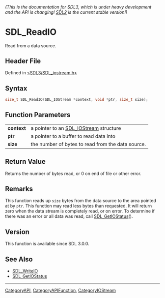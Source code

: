 ###### (This is the documentation for SDL3, which is under heavy development and the API is changing! [SDL2](https://wiki.libsdl.org/SDL2/) is the current stable version!)
# SDL_ReadIO

Read from a data source.

## Header File

Defined in [<SDL3/SDL_iostream.h>](https://github.com/libsdl-org/SDL/blob/main/include/SDL3/SDL_iostream.h)

## Syntax

```c
size_t SDL_ReadIO(SDL_IOStream *context, void *ptr, size_t size);
```

## Function Parameters

|                 |                                                        |
| --------------- | ------------------------------------------------------ |
| **context**     | a pointer to an [SDL_IOStream](SDL_IOStream) structure |
| **ptr**         | a pointer to a buffer to read data into                |
| **size**        | the number of bytes to read from the data source.      |

## Return Value

Returns the number of bytes read, or 0 on end of file or other error.

## Remarks

This function reads up `size` bytes from the data source to the area
pointed at by `ptr`. This function may read less bytes than requested. It
will return zero when the data stream is completely read, or on error. To
determine if there was an error or all data was read, call
[SDL_GetIOStatus](SDL_GetIOStatus)().

## Version

This function is available since SDL 3.0.0.

## See Also

- [SDL_WriteIO](SDL_WriteIO)
- [SDL_GetIOStatus](SDL_GetIOStatus)

----
[CategoryAPI](CategoryAPI), [CategoryAPIFunction](CategoryAPIFunction), [CategoryIOStream](CategoryIOStream)

